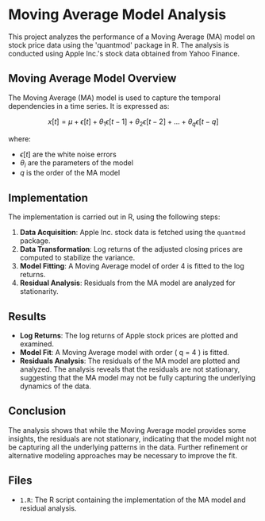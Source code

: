 # Moving Average Model Analysis

This project analyzes the performance of a Moving Average (MA) model on stock price data using the 'quantmod' package in R. The analysis is conducted using Apple Inc.'s stock data obtained from Yahoo Finance.

## Moving Average Model Overview

The Moving Average (MA) model is used to capture the temporal dependencies in a time series. It is expressed as:

$$ x[t] = \mu + \epsilon[t] + \theta_1 \epsilon[t-1] + \theta_2 \epsilon[t-2] + ... + \theta_q \epsilon[t-q] $$

where:
- $\epsilon[t]$ are the white noise errors
- $\theta_i$ are the parameters of the model
- $q$ is the order of the MA model

## Implementation

The implementation is carried out in R, using the following steps:

1. **Data Acquisition**: Apple Inc. stock data is fetched using the `quantmod` package.
2. **Data Transformation**: Log returns of the adjusted closing prices are computed to stabilize the variance.
3. **Model Fitting**: A Moving Average model of order 4 is fitted to the log returns.
4. **Residual Analysis**: Residuals from the MA model are analyzed for stationarity.

## Results

- **Log Returns**: The log returns of Apple stock prices are plotted and examined.
- **Model Fit**: A Moving Average model with order \( q = 4 \) is fitted.
- **Residuals Analysis**: The residuals of the MA model are plotted and analyzed. The analysis reveals that the residuals are not stationary, suggesting that the MA model may not be fully capturing the underlying dynamics of the data.

## Conclusion

The analysis shows that while the Moving Average model provides some insights, the residuals are not stationary, indicating that the model might not be capturing all the underlying patterns in the data. Further refinement or alternative modeling approaches may be necessary to improve the fit.

## Files

- `1.R`: The R script containing the implementation of the MA model and residual analysis.
